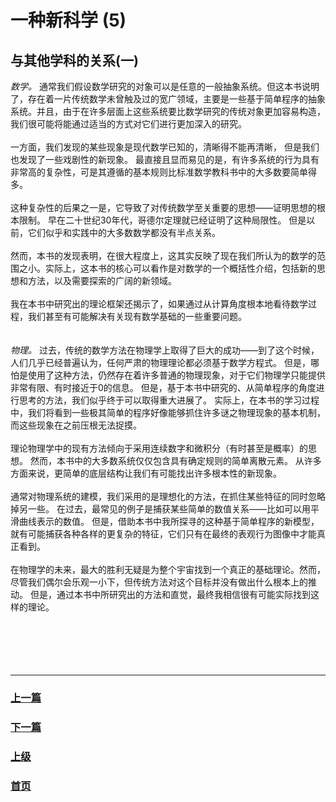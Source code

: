 # 一种新科学 (5)
## 与其他学科的关系(一)
*数学。* 通常我们假设数学研究的对象可以是任意的一般抽象系统。但这本书说明了，存在着一片传统数学未曾触及过的宽广领域，主要是一些基于简单程序的抽象系统。并且，由于在许多层面上这些系统要比数学研究的传统对象更加容易构造，我们很可能将能通过适当的方式对它们进行更加深入的研究。
<br><br>
一方面，我们发现的某些现象是现代数学已知的，清晰得不能再清晰， 但是我们也发现了一些戏剧性的新现象。 最直接且显而易见的是，有许多系统的行为具有非常高的复杂性，可是其遵循的基本规则比标准数学教科书中的大多数要简单得多。
<br><br>
这种复杂性的后果之一是，它导致了对传统数学至关重要的思想——证明思想的根本限制。 早在二十世纪30年代，哥德尔定理就已经证明了这种局限性。 但是以前，它们似乎和实践中的大多数数学都没有半点关系。
<br><br>
然而，本书的发现表明，在很大程度上，这其实反映了现在我们所认为的数学的范围之小。实际上，这本书的核心可以看作是对数学的一个概括性介绍，包括新的思想和方法，以及需要探索的广阔的新领域。
<br><br>
我在本书中研究出的理论框架还揭示了，如果通过从计算角度根本地看待数学过程，我们甚至有可能解决有关现有数学基础的一些重要问题。
<br><br>  
*物理。* 过去，传统的数学方法在物理学上取得了巨大的成功——到了这个时候，人们几乎已经普遍认为，任何严肃的物理理论都必须基于数学方程式。 但是，哪怕是使用了这种方法，仍然存在着许多普通的物理现象，对于它们物理学只能提供非常有限、有时接近于0的信息。 但是，基于本书中研究的、从简单程序的角度进行思考的方法，我们似乎终于可以取得重大进展了。 实际上，在本书的学习过程中，我们将看到一些极其简单的程序好像能够抓住许多谜之物理现象的基本机制，而这些现象在之前压根无法捉摸。
<br><br>
理论物理学中的现有方法倾向于采用连续数字和微积分（有时甚至是概率）的思想。 然而，本书中的大多数系统仅仅包含具有确定规则的简单离散元素。 从许多方面来说，更简单的底层结构让我们有可能找出许多根本性的新现象。
<br><br>
通常对物理系统的建模，我们采用的是理想化的方法，在抓住某些特征的同时忽略掉另一些。 在过去，最常见的例子是捕获某些简单的数值关系——比如可以用平滑曲线表示的数值。 但是，借助本书中我所探寻的这种基于简单程序的新模型，就有可能捕获各种各样的更复杂的特征，它们只有在最终的表观行为图像中才能真正看到。
<br><br>
在物理学的未来，最大的胜利无疑是为整个宇宙找到一个真正的基础理论。然而，尽管我们偶尔会乐观一小下，但传统方法对这个目标并没有做出什么根本上的推动。 但是，通过本书中所研究出的方法和直觉，最终我相信很有可能实际找到这样的理论。
<br><br><br><br>
<br><br>
<hr>



### [上一篇](./0004.md)
### [下一篇](./0005.md)
### [上级](../)
### [首页](../../index.html)